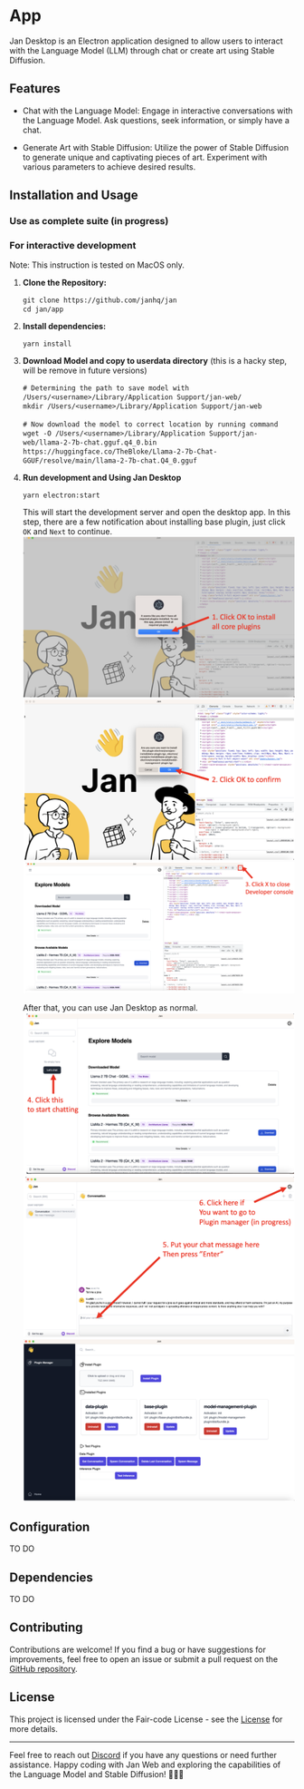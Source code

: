 # App

Jan Desktop is an Electron application designed to allow users to interact with the Language Model (LLM) through chat or create art using Stable Diffusion.

## Features

- Chat with the Language Model: Engage in interactive conversations with the Language Model. Ask questions, seek information, or simply have a chat.

- Generate Art with Stable Diffusion: Utilize the power of Stable Diffusion to generate unique and captivating pieces of art. Experiment with various parameters to achieve desired results.

## Installation and Usage

### Use as complete suite (in progress)
 
### For interactive development

Note: This instruction is tested on MacOS only.

1. **Clone the Repository:**

   ```
   git clone https://github.com/janhq/jan
   cd jan/app
   ```

2. **Install dependencies:**

   ```
   yarn install
   ```

3. **Download Model and copy to userdata directory** (this is a hacky step, will be remove in future versions)

   ```
   # Determining the path to save model with /Users/<username>/Library/Application Support/jan-web/
   mkdir /Users/<username>/Library/Application Support/jan-web

   # Now download the model to correct location by running command
   wget -O /Users/<username>/Library/Application Support/jan-web/llama-2-7b-chat.gguf.q4_0.bin https://huggingface.co/TheBloke/Llama-2-7b-Chat-GGUF/resolve/main/llama-2-7b-chat.Q4_0.gguf
   ```

4. **Run development and Using Jan Desktop**

   ```
   yarn electron:start
   ```
   This will start the development server and open the desktop app.
   In this step, there are a few notification about installing base plugin, just click `OK` and `Next` to continue.
   ![](./images/jan-desktop-dev-instruction-1.png)
   ![](./images/jan-desktop-dev-instruction-2.png)
   ![](./images/jan-desktop-dev-instruction-3.png)

   After that, you can use Jan Desktop as normal.
   ![](./images/jan-desktop-dev-instruction-4.png)
   ![](./images/jan-desktop-dev-instruction-5.png)
   ![](./images/jan-desktop-dev-instruction-6.png)


   

## Configuration

TO DO

## Dependencies

TO DO

## Contributing

Contributions are welcome! If you find a bug or have suggestions for improvements, feel free to open an issue or submit a pull request on the [GitHub repository](https://github.com/janhq/jan).

## License

This project is licensed under the Fair-code License - see the [License](https://faircode.io/#licenses) for more details.

---

Feel free to reach out [Discord](https://jan.ai/discord) if you have any questions or need further assistance. Happy coding with Jan Web and exploring the capabilities of the Language Model and Stable Diffusion! 🚀🎨🤖